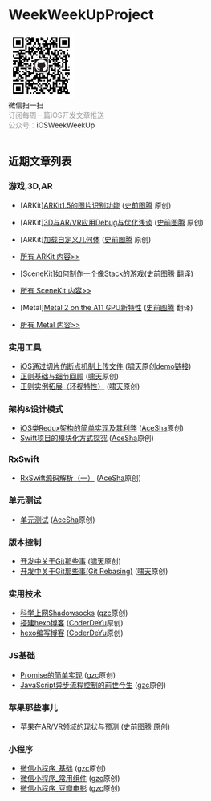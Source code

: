 # WeekWeekUpProject

<div class="article_weixin">
                        <img src="https://github.com/WeekWeekUp/WeekWeekUpProject/blob/master/qrcode_for_iOSWeekWeekUp.jpg" width="131" height="131" alt="搜索微信公众号：iOSWeekWeekUp">
                        <div class="article_scan">微信扫一扫</div>
                        <div class="article_txt"><span style="color:#999999">订阅每周一篇iOS开发文章推送<br>公众号：</span>iOSWeekWeekUp</div>
 </div>

## 近期文章列表

### 游戏,3D,AR
* [ARKit][ARKit1.5的图片识别功能](https://juejin.im/post/5aa616086fb9a028e0141dea) ([史前图腾](https://juejin.im/user/5a311af051882554bd510dd0/posts) 原创)
* [ARKit][3D与AR/VR应用Debug与优化浅谈](https://juejin.im/post/5a9a3fbf6fb9a028d56691ac) ([史前图腾](https://juejin.im/user/5a311af051882554bd510dd0/posts) 原创)
* [ARKit][加载自定义几何体](https://juejin.im/post/5a955ee7f265da4e7071f1db) ([史前图腾](https://juejin.im/user/5a311af051882554bd510dd0/posts) 原创)


* [所有 ARKit 内容>>](https://github.com/WeekWeekUp/WeekWeekUpProject/blob/master/ARKit.md)

* [SceneKit][如何制作一个像Stack的游戏](https://juejin.im/post/5a3232c46fb9a045055e26ef)([史前图腾](https://juejin.im/user/5a311af051882554bd510dd0/posts) 翻译)
* [所有 SceneKit 内容>>](https://github.com/WeekWeekUp/WeekWeekUpProject/blob/master/SceneKit.md)

* [Metal][Metal 2 on the A11 GPU新特性](https://juejin.im/post/5a5b69b5f265da3e2839f906) ([史前图腾](https://juejin.im/user/5a311af051882554bd510dd0/posts) 翻译)
* [所有 Metal 内容>>](https://github.com/WeekWeekUp/WeekWeekUpProject/blob/master/Metal.md)

### 实用工具
* [iOS通过切片仿断点机制上传文件](http://www.cnblogs.com/chao8888/p/8058457.html) ([啸天](http://www.cnblogs.com/chao8888/)原创[demo链接](https://github.com/USimpleLife/SPUploadTool))
* [正则基础与细节回顾](https://www.cnblogs.com/chao8888/p/8311340.html) ([啸天](http://www.cnblogs.com/chao8888/)原创)
* [正则实例拓展（环视特性）](http://www.cnblogs.com/chao8888/p/8352476.html) ([啸天](http://www.cnblogs.com/chao8888/)原创)

### 架构&设计模式
* [iOS类Redux架构的简单实现及其利弊](http://t.cn/RjFc2ef) ([AceSha](http://shayuan.me)原创)
* [Swift项目的模块化方式探究](http://suo.im/1aRx8F) ([AceSha](http://shayuan.me)原创)

### RxSwift
* [RxSwift源码解析（一）](http://t.cn/RTKMrEe) ([AceSha](http://shayuan.me)原创)

### 单元测试
* [单元测试](http://shayuan.me/2017/11/02/单元测试/) ([AceSha](http://shayuan.me)原创)

### 版本控制
* [开发中关于Git那些事](http://www.cnblogs.com/chao8888/p/7803732.html) ([啸天](http://www.cnblogs.com/chao8888/)原创)
* [开发中关于Git那些事(Git Rebasing)](http://www.cnblogs.com/chao8888/p/8175796.html) ([啸天](http://www.cnblogs.com/chao8888/)原创)

### 实用技术
* [科学上网Shadowsocks](https://juejin.im/post/5a5d4b5251882573541c5cd2) ([gzc](https://juejin.im/user/588e8eb78d6d81006c2e3a48/posts)原创)
* [搭建hexo博客](https://coderdeyu.github.io/2017/10/08/%E6%90%AD%E5%BB%BAhexo%E5%8D%9A%E5%AE%A2/) ([CoderDeYu](https://coderdeyu.github.io)原创)
* [hexo编写博客](https://coderdeyu.github.io/2017/10/08/hexo%E7%BC%96%E5%86%99%E5%8D%9A%E5%AE%A2/) ([CoderDeYu](https://coderdeyu.github.io)原创)

### JS基础
* [Promise的简单实现](https://juejin.im/post/5a58506cf265da3e355afff4) ([gzc](https://juejin.im/user/588e8eb78d6d81006c2e3a48/posts)原创) 
* [JavaScript异步流程控制的前世今生](https://juejin.im/post/5a605a17518825732258c0e4) ([gzc](https://juejin.im/user/588e8eb78d6d81006c2e3a48/posts)原创)


### 苹果那些事儿
* [苹果在AR/VR领域的现状与预测](http://www.jianshu.com/p/dc21851201d1) ([史前图腾](http://www.jianshu.com/u/fc2c83c72a64) 原创)

### 小程序
* [微信小程序_基础](https://juejin.im/post/5ab8855a518825556b6cc788) ([gzc](https://juejin.im/user/588e8eb78d6d81006c2e3a48/posts)原创) 
* [微信小程序_常用组件](https://juejin.im/post/5ab885a7f265da237410f6f2) ([gzc](https://juejin.im/user/588e8eb78d6d81006c2e3a48/posts)原创)
* [微信小程序_豆瓣电影](https://juejin.im/post/5ab88ba1518825556b6cc7b4) ([gzc](https://juejin.im/user/588e8eb78d6d81006c2e3a48/posts)原创)

